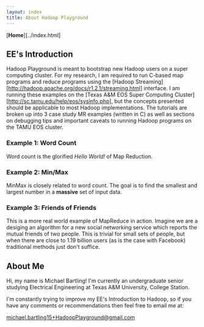 ```yaml
---
layout: index
title: About Hadoop Playground
---
```


[**Home**][../index.html]


## EE's Introduction

Hadoop Playground is meant to bootstrap new Hadoop users on a super computing cluster. For my research, I am required to run C-based map programs and reduce programs using the [Hadoop Streaming][http://hadoop.apache.org/docs/r1.2.1/streaming.html] interface. I am running these examples on the [Texas A&M EOS Super Computing Cluster][http://sc.tamu.edu/help/eos/sysinfo.php], but the concepts presented should be applicable to most Hadoop implementations. The tutorials are broken up into 3 case study MR examples (written in C) as well as sections on debugging tips and important caveats to running Hadoop programs on the TAMU EOS cluster. 

### Example 1: Word Count

Word count is the glorified _Hello World!_ of Map Reduction.

### Example 2: Min/Max
MinMax is closely related to word count. The goal is to find the smallest and largest number in a **massive** set of input data.

### Example 3: Friends of Friends
This is a more real world example of MapReduce in action. Imagine we are a desiging an algorithm for a new social networking service which reports the mutual friends of two people. This is trivial for small sets of people, but when there are close to 1.19 billion users (as is the case with Facebook) traditional methods just don't suffice.


## About Me

Hi, my name is Michael Bartling! I'm currently an undergraduate senior studying Electrical Engineering at Texas A&M University, College Station. 

I'm constantly trying to improve my EE's Introduction to Hadoop, so if you have any comments or recommendations then feel free to email me at:

michael.bartling15+HadoopPlayground@gmail.com
